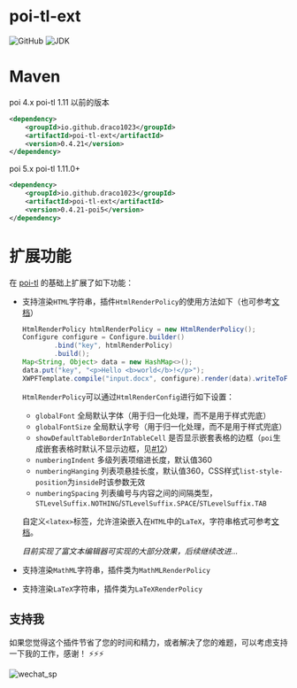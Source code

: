 # poi-tl-ext
![GitHub](https://img.shields.io/github/license/draco1023/poi-tl-ext) ![JDK](https://img.shields.io/badge/jdk-1.8-blue)

# Maven

poi 4.x poi-tl 1.11 以前的版本

```xml
<dependency>
    <groupId>io.github.draco1023</groupId>
    <artifactId>poi-tl-ext</artifactId>
    <version>0.4.21</version>
</dependency>
```

poi 5.x poi-tl 1.11.0+

```xml
<dependency>
    <groupId>io.github.draco1023</groupId>
    <artifactId>poi-tl-ext</artifactId>
    <version>0.4.21-poi5</version>
</dependency>
```

# 扩展功能

在 [poi-tl](https://github.com/Sayi/poi-tl) 的基础上扩展了如下功能：

- 支持渲染`HTML`字符串，插件`HtmlRenderPolicy`的使用方法如下（也可参考[文档](http://deepoove.com/poi-tl/#_%E4%BD%BF%E7%94%A8%E6%8F%92%E4%BB%B6)）

  ```java
  HtmlRenderPolicy htmlRenderPolicy = new HtmlRenderPolicy();
  Configure configure = Configure.builder()
          .bind("key", htmlRenderPolicy)
          .build();
  Map<String, Object> data = new HashMap<>();
  data.put("key", "<p>Hello <b>world</b>!</p>");
  XWPFTemplate.compile("input.docx", configure).render(data).writeToFile("output.docx");
  ```
  
  `HtmlRenderPolicy`可以通过`HtmlRenderConfig`进行如下设置：
  - `globalFont` 全局默认字体（用于归一化处理，而不是用于样式兜底）
  - `globalFontSize` 全局默认字号（用于归一化处理，而不是用于样式兜底）
  - `showDefaultTableBorderInTableCell` 是否显示嵌套表格的边框（`poi`生成嵌套表格时默认不显示边框，见[#12](https://github.com/draco1023/poi-tl-ext/issues/12)）
  - `numberingIndent` 多级列表项缩进长度，默认值360
  - `numberingHanging` 列表项悬挂长度，默认值360，CSS样式`list-style-position`为`inside`时该参数无效
  - `numberingSpacing` 列表编号与内容之间的间隔类型，`STLevelSuffix.NOTHING`/`STLevelSuffix.SPACE`/`STLevelSuffix.TAB`
  
  自定义`<latex>`标签，允许渲染嵌入在`HTML`中的`LaTeX`，字符串格式可参考[文档](https://www2.ph.ed.ac.uk/snuggletex/documentation/supported-latex.html)。
  
  _目前实现了富文本编辑器可实现的大部分效果，后续继续改进..._

- 支持渲染`MathML`字符串，插件类为`MathMLRenderPolicy`
- 支持渲染`LaTeX`字符串，插件类为`LaTeXRenderPolicy`

## 支持我
如果您觉得这个插件节省了您的时间和精力，或者解决了您的难题，可以考虑支持一下我的工作，感谢！ ⚡⚡⚡

![wechat_sp](https://pub-1085551b511e4719a277177fe3c8f95b.r2.dev/wechat_sp.jpg)